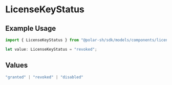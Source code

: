 # LicenseKeyStatus

## Example Usage

```typescript
import { LicenseKeyStatus } from "@polar-sh/sdk/models/components/licensekeystatus.js";

let value: LicenseKeyStatus = "revoked";
```

## Values

```typescript
"granted" | "revoked" | "disabled"
```
